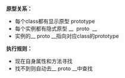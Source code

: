 **原型关系：**

+ 每个class都有显示原型 prototype
+ 每个实例都有隐式原型  __  proto  __
+ 实例的__  proto __指向对应class的prototype

**执行规则：**

+ 现在自身属性和方法寻找
+ 找不到则自动去__ proto __中查找

